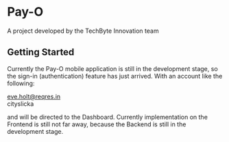 # Pay-O

A project developed by the TechByte Innovation team

## Getting Started

Currently the Pay-O mobile application is still in the development stage, so the sign-in (authentication) feature has just arrived. With an account like the following:

eve.holt@reqres.in\
cityslicka

and will be directed to the Dashboard.
Currently implementation on the Frontend is still not far away, because the Backend is still in the development stage.
